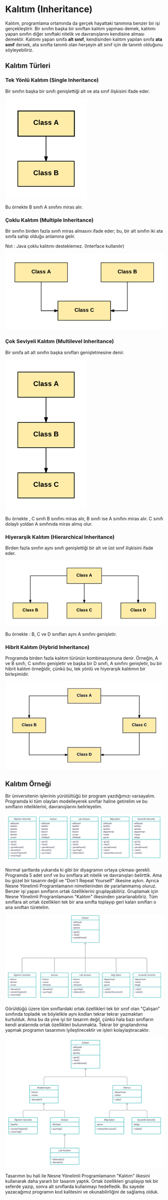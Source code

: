 # Kalıtım (Inheritance)

Kalıtım, programlama ortamında da gerçek hayattaki tanımına benzer bir işi gerçekleştirir. Bir sınıfın başka bir sınıftan kalıtım yapması demek, kalıtımı yapan
sınıfın diğer sınıftaki nitelik ve davranışlarını kendisine alması demektir. Kalıtımı yapan sınıfa **alt sınıf**, kendisinden kalıtım yapılan sınıfa **ata
sınıf** dersek, ata sınıfta tanımlı olan herşeyin alt sınıf için de tanımlı olduğunu söyleyebiliriz.

## Kalıtım Türleri

### Tek Yönlü Kalıtım (Single Inheritance)

Bir sınıfın başka bir sınıfı genişlettiği alt ve ata sınıf ilişkisini ifade eder.

![](figures/kl1.png)

Bu örnekte B sınıfı A sınıfını miras alır.

### Çoklu Kalıtım (Multiple Inheritance)

Bir sınıfın birden fazla sınıfı miras almasını ifade eder; bu, bir alt sınıfın iki ata sınıfa sahip olduğu anlamına gelir.

Not : Java çoklu kalıtımı desteklemez. (Interface kullanılır)

![](figures/kl2.png)

### Çok Seviyeli Kalıtım (Multilevel Inheritance)

Bir sınıfa ait alt sınıfın başka sınıfları genişletmesine denir.

![](figures/kl3.png)

Bu örnekte , C sınıfı B sınıfını miras alır, B sınıfı ise A sınıfını miras alır. C sınıfı dolaylı yoldan A sınıfınıda miras almış olur.

### Hiyerarşik Kalıtım (Hierarchical Inheritance)

Birden fazla sınıfın aynı sınıfı genişlettiği bir alt ve üst sınıf ilişkisini ifade eder.

![](figures/kl4.png)

Bu örnekte : B, C ve D sınıfları aynı A sınıfını genişletir.

### Hibrit Kalıtım (Hybrid Inheritance)

Programda birden fazla kalıtım türünün kombinasyonuna denir. Örneğin, A ve B sınıfı, C sınıfını genişletir ve başka bir D sınıfı, A sınıfını genişletir, bu bir
hibrit kalıtım örneğidir, çünkü bu, tek yönlü ve hiyerarşik kalıtımın bir birleşimidir.

![](figures/kl5.jpeg)

## Kalıtım Örneği

Bir üniversitenin işlerinin yürütültüğü bir program yazdığımızı varsayalım. Programda ki tüm olayları modelleyerek sınıflar haline getirelim ve bu sınıfların
niteliklerini, davranışlarını belirleyelim.

![](figures/k1.jpg)

Normal şartlarda yukarıda ki gibi bir diyagramın ortaya çıkması gerekli. Programda 5 adet sınıf ve bu sınıflara ait nitelik ve davranışları belirttik. Ama bu
güzel bir tasarım değil ve "Don't Repeat Yourself" ilkesine aykırı. Ayrıca Nesne Yönelimli Programlamanın nimetlerinden de yararlanmamış oluruz. Benzer işi
yapan sınıfların ortak özelliklerini gruplayabiliriz. Gruplamak için Nesne Yönelimli Programlamanın "Kalıtım" ilkesinden yararlanabiliriz. Tüm sınıflara ait
ortak özellikleri tek bir ana sınıfta toplayıp geri kalan sınıfları o ana sınıftan türetelim.

![](figures/k2.jpg)

Görüldüğü üzere tüm sınıflardaki ortak özellikleri tek bir sınıf olan "Çalışan" sınıfında topladık ve böylelikle aynı kodları tekrar tekrar yazmaktan kurtulduk.
Ama bu da yine iyi bir tasarım değil, çünkü hala bazı sınıfların kendi aralarında ortak özellikleri bulunmakta. Tekrar bir gruplandırma yapmak programın
tasarımını iyileştirecektir ve işleri kolaylaştıracaktır.

![](figures/k3.jpg)

Tasarımın bu hali ile Nesne Yönelimli Programlamanın "Kalıtım" ilkesini kullanarak daha yararlı bir tasarım yaptık. Ortak özellikleri gruplayıp tek bir seferde
yazıp, sonra alt sınıflarda kullanmayı hedefledik. Bu sayede yazacağımız programın kod kalitesini ve okunabilirliğini de sağlamış olduk.

